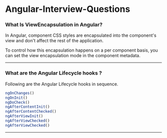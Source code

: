 # Angular-Interview-Questions


### What Is ViewEncapsulation in Angular?

In Angular, component CSS styles are encapsulated into the component's view and don't affect the rest of the application.

To control how this encapsulation happens on a per component basis, you can set the view encapsulation mode in the component metadata.
<hr>

### What are the Angular Lifecycle hooks ?

Following are the Angular Lifecycle hooks in sequence.
```js
ngOnChanges()	
ngOnInit()	
ngDoCheck()	
ngAfterContentInit()	
ngAfterContentChecked()	
ngAfterViewInit()	
ngAfterViewChecked()	
ngAfterViewChecked()	
```
<hr>
